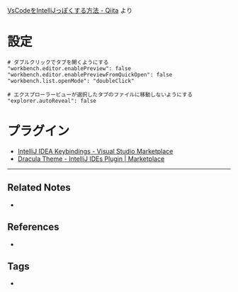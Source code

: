 [VsCodeをIntelliJっぽくする方法 - Qiita](https://qiita.com/niso1985/items/615c02ef617be1373f4a) より

# 設定
```
# ダブルクリックでタブを開くようにする
"workbench.editor.enablePreview": false
"workbench.editor.enablePreviewFromQuickOpen": false
"workbench.list.openMode": "doubleClick"

# エクスプローラービューが選択したタブのファイルに移動しないようにする
"explorer.autoReveal": false
```

# プラグイン
- [IntelliJ IDEA Keybindings - Visual Studio Marketplace](https://marketplace.visualstudio.com/items?itemName=k--kato.intellij-idea-keybindings)
- [Dracula Theme - IntelliJ IDEs Plugin | Marketplace](https://plugins.jetbrains.com/plugin/12275-dracula-theme)

----
## Related Notes
- 

## References
- 
## Tags
- 